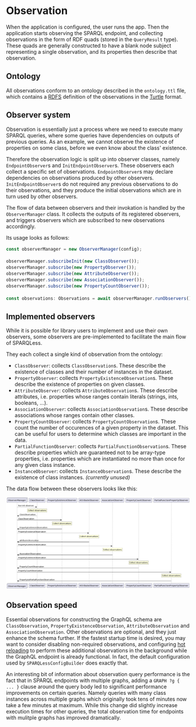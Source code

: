 # Observation

When the application is configured, the user runs the app. Then the application
starts observing the SPARQL endpoint, and collecting observations in the form
of RDF quads (stored in the `QueryResult` type). These quads are generally
constructed to have a blank node subject representing a single observation,
and its properties then describe that observation.

## Ontology

All observations conform to an ontology described in the `ontology.ttl` file,
which contains a [RDFS](https://www.w3.org/TR/rdf-schema/) definition
of the observations in the [Turtle](https://www.w3.org/TR/turtle/) format.

## Observer system

Observation is essentially just a process where we need to execute
many SPARQL queries, where some queries have dependencies on outputs
of previous queries. As an example, we cannot observe the existence
of properties on some class, before we even know about the class'
existence.

Therefore the observation logic is split up into observer classes,
namely `EndpointObserver`s and `InitEndpointObserver`s. These observers
each collect a specific set of observations. `EndpointObserver`s may
declare dependencies on observations produced by other observers.
`InitEndpointObserver`s do not required any previous observations to
do their observations, and they produce the initial observations
which are in turn used by other observers.

The flow of data between observers and their invokation is handled
by the `ObserverManager` class. It collects the outputs of its
registered observers, and triggers observers which are subscribed
to new observations accordingly.

Its usage looks as follows:

```ts
const observerManager = new ObserverManager(config);

observerManager.subscribeInit(new ClassObserver());
observerManager.subscribe(new PropertyObserver());
observerManager.subscribe(new AttributeObserver());
observerManager.subscribe(new AssociationObserver());
observerManager.subscribe(new PropertyCountObserver());

const observations: Observations = await observerManager.runObservers();
```

## Implemented observers

While it is possible for library users to implement and use their own observers,
some observers are pre-implemented to facilitate the main flow of SPARQLess.

They each collect a single kind of observation from the ontology:

- `ClassObserver`: collects `ClassObservation`s. These describe the existence
of classes and their number of instances in the dataset.
- `PropertyObserver`: collects `PropertyExistenceObservation`s. These describe
the existence of properties on given classes.
- `AttributeObserver`: collects `AttributeObservation`s. These describe attributes,
i.e. properties whose ranges contain literals (strings, ints, booleans, ...).
- `AssociationObserver`: collects `AssociationObservation`s. These describe
associations whose ranges contain other classes.
- `PropertyCountObserver`: collects `PropertyCountObservation`s. These count
the number of occurences of a given property in the dataset. This can be useful
for users to determine which classes are important in the data.
- `PartialFunctionObserver`: collects `PartialFunctionObservation`s.
These describe properties which are guaranteed not to be array-type properties,
i.e. properties which are instantiated no more than once for any given
class instance.
- `InstanceObserver`: collects `InstanceObservation`s. These describe
the existence of class instances. *(currently unused)*

The data flow between these observers looks like this:

![observers](img/observers_diagram.png)

## Observation speed

Essential observations for constructing the GraphQL schema are `ClassObservation`,
`PropertyExistenceObservation`, `AttributeObservation` and `AssociationObservation`.
Other observations are optional, and they just enhance the schema further.
If the fastest startup time is desired, you may want to consider disabling
non-required observations, and configuring [hot reloading](hot_reloading.md)
to perform these additional observations in the background while
the GraphQL endpoint is already functional.
In fact, the default configuration used by `SPARQLessConfigBuilder` does
exactly that.

An interesting bit of information about observation query performance is the fact
that in SPARQL endpoints with multiple graphs, adding a `GRAPH ?g { ... }` clause
around the query body led to significant performance improvements on certain queries.
Namely queries with many class instances across multiple graphs which originally took
tens of minutes now take a few minutes at maximum. While this change did slightly
increase execution times for other queries, the total observation time for
endpoints with mulitple graphs has improved dramatically.
